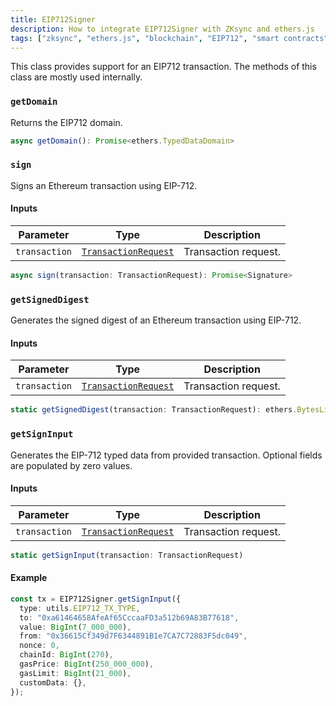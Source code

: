 ```yaml
---
title: EIP712Signer
description: How to integrate EIP712Signer with ZKsync and ethers.js
tags: ["zksync", "ethers.js", "blockchain", "EIP712", "smart contracts"]
---
```



This class provides support for an EIP712 transaction. The methods of this class are mostly used internally.

### `getDomain`

Returns the EIP712 domain.

```ts
async getDomain(): Promise<ethers.TypedDataDomain>
```

### `sign`

Signs an Ethereum transaction using EIP-712.

#### Inputs

| Parameter     | Type                                                  | Description          |
| ------------- | ----------------------------------------------------- | -------------------- |
| `transaction` | [`TransactionRequest`](/zksync-network/sdk/js/ethers/api/v6/types#transactionrequest) | Transaction request. |

```ts
async sign(transaction: TransactionRequest): Promise<Signature>
```

### `getSignedDigest`

Generates the signed digest of an Ethereum transaction using EIP-712.

#### Inputs

| Parameter     | Type                                                  | Description          |
| ------------- | ----------------------------------------------------- | -------------------- |
| `transaction` | [`TransactionRequest`](/zksync-network/sdk/js/ethers/api/v6/types#transactionrequest) | Transaction request. |

```ts
static getSignedDigest(transaction: TransactionRequest): ethers.BytesLike
```

### `getSignInput`

Generates the EIP-712 typed data from provided transaction. Optional fields are populated by zero values.

#### Inputs

| Parameter     | Type                                                  | Description          |
| ------------- | ----------------------------------------------------- | -------------------- |
| `transaction` | [`TransactionRequest`](/zksync-network/sdk/js/ethers/api/v6/types#transactionrequest) | Transaction request. |

```ts
static getSignInput(transaction: TransactionRequest)
```

#### Example

```ts
const tx = EIP712Signer.getSignInput({
  type: utils.EIP712_TX_TYPE,
  to: "0xa61464658AfeAf65CccaaFD3a512b69A83B77618",
  value: BigInt(7_000_000),
  from: "0x36615Cf349d7F6344891B1e7CA7C72883F5dc049",
  nonce: 0,
  chainId: BigInt(270),
  gasPrice: BigInt(250_000_000),
  gasLimit: BigInt(21_000),
  customData: {},
});
```
